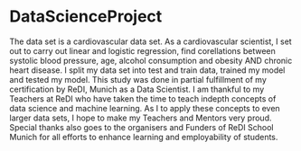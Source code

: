 # DataScienceProject
The data set is a cardiovascular data set. As a cardiovascular scientist, I set out to carry out linear and logistic regression, find corellations between systolic blood pressure, age, alcohol consumption and obesity AND chronic heart disease. 
I split my data set into test and train data, trained my model and tested my model.
This study was done in partial fulfillment of my certification by ReDI, Munich as a Data Scientist. 
I am thankful to my Teachers at ReDI who have taken the time to teach indepth concepts of data science and machine learning. 
As I to apply these concepts to even larger data sets, I hope to make my Teachers and Mentors very proud.
Special thanks also goes to the organisers and Funders of ReDI School Munich for all efforts to enhance learning and employability of students.
